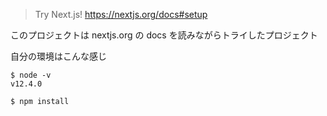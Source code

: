 
> Try Next.js!
> https://nextjs.org/docs#setup

このプロジェクトは nextjs.org の docs を読みながらトライしたプロジェクト

自分の環境はこんな感じ

```
$ node -v
v12.4.0
```

```
$ npm install
```



